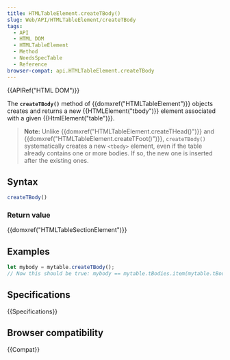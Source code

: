 ```yaml
---
title: HTMLTableElement.createTBody()
slug: Web/API/HTMLTableElement/createTBody
tags:
  - API
  - HTML DOM
  - HTMLTableElement
  - Method
  - NeedsSpecTable
  - Reference
browser-compat: api.HTMLTableElement.createTBody
---
```

{{APIRef("HTML DOM")}}

The **`createTBody()`** method of
{{domxref("HTMLTableElement")}} objects creates and returns a new
{{HTMLElement("tbody")}} element associated with a given {{HtmlElement("table")}}.

> **Note:** Unlike {{domxref("HTMLTableElement.createTHead()")}} and
> {{domxref("HTMLTableElement.createTFoot()")}}, `createTBody()`
> systematically creates a new `<tbody>` element, even if the table
> already contains one or more bodies. If so, the new one is inserted after the existing
> ones.

## Syntax

```js
createTBody()
```

### Return value

{{domxref("HTMLTableSectionElement")}}

## Examples

```js
let mybody = mytable.createTBody();
// Now this should be true: mybody == mytable.tBodies.item(mytable.tBodies.length - 1)
```

## Specifications

{{Specifications}}

## Browser compatibility

{{Compat}}

